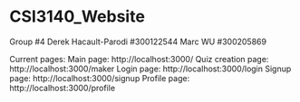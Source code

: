 # CSI3140_Website

Group #4
Derek Hacault-Parodi #300122544
Marc WU #300205869

Current pages:
Main page: http://localhost:3000/
Quiz creation page: http://localhost:3000/maker
Login page: http://localhost:3000/login
Signup page: http://localhost:3000/signup
Profile page: http://localhost:3000/profile
